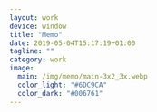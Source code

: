 ```yaml
---
layout: work
device: window
title: "Memo"
date: 2019-05-04T15:17:19+01:00
tagline: ""
category: work
image:
  main: /img/memo/main-3x2_3x.webp
  color_light: "#6DC9CA"
  color_dark: "#006761"
---
```


